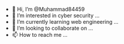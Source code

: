 - 👋 Hi, I’m @Muhammad84459
- 👀 I’m interested in cyber security ...
- 🌱 I’m currently learning web engineering ...
- 💞️ I’m looking to collaborate on ...
- 📫 How to reach me ...

<!---
Muhammad84459/Muhammad84459 is a ✨ special ✨ repository because its `README.md` (this file) appears on your GitHub profile.
You can click the Preview link to take a look at your changes.
--->
